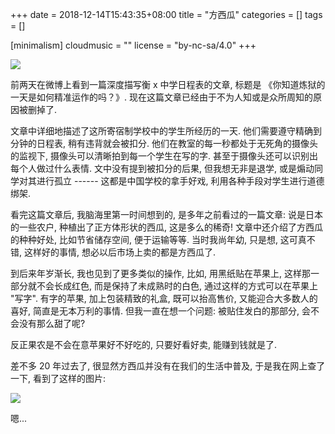 +++
date = 2018-12-14T15:43:35+08:00
title = "方西瓜"
categories = []
tags = []

[minimalism]
    cloudmusic = ""
    license = "by-nc-sa/4.0"
+++

![](/images/2018/12/square-watermelon.jpg)

前两天在微博上看到一篇深度描写衡 x 中学日程表的文章, 标题是 《你知道炼狱的一天是如何精准运作的吗？》.
现在这篇文章已经由于不为人知或是众所周知的原因被删掉了.

文章中详细地描述了这所寄宿制学校中的学生所经历的一天. 他们需要遵守精确到分钟的日程表,
稍有违背就会被扣分. 他们在教室的每一秒都处于无死角的摄像头的监视下,
摄像头可以清晰拍到每一个学生在写的字. 甚至于摄像头还可以识别出每个人做过什么表情.
文中没有提到被扣分的后果, 但我想无非是退学, 或是煽动同学对其进行孤立 ------ 这都是中国学校的拿手好戏,
利用各种手段对学生进行道德绑架.

看完这篇文章后, 我脑海里第一时间想到的, 是多年之前看过的一篇文章:
说是日本的一些农户, 种植出了正方体形状的西瓜, 这是多么的稀奇! 文章中还介绍了方西瓜的种种好处,
比如节省储存空间, 便于运输等等. 当时我尚年幼, 只是想, 这可真不错, 这样好的事情,
想必以后市场上卖的都是方西瓜了.

到后来年岁渐长, 我也见到了更多类似的操作, 比如, 用黑纸贴在苹果上, 这样那一部分就不会长成红色,
而是保持了未成熟时的白色, 通过这样的方式可以在苹果上 "写字". 有字的苹果, 加上包装精致的礼盒,
既可以抬高售价, 又能迎合大多数人的喜好, 简直是无本万利的事情. 但我一直在想一个问题:
被贴住发白的那部分, 会不会没有那么甜了呢?

反正果农是不会在意苹果好不好吃的, 只要好看好卖, 能赚到钱就是了.

差不多 20 年过去了, 很显然方西瓜并没有在我们的生活中普及, 于是我在网上查了一下,
看到了这样的图片:

![](/images/2018/12/cut-square-watermelon.jpg)

嗯...
